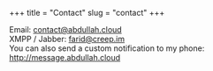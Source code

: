+++
title = "Contact"
slug = "contact"
+++

Email: contact@abdullah.cloud  
XMPP / Jabber: farid@creep.im  
You can also send a custom notification to my phone: http://message.abdullah.cloud  
